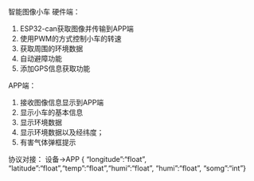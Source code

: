 
智能图像小车
硬件端：
1.	ESP32-can获取图像并传输到APP端
2.	使用PWM的方式控制小车的转速
3.	获取周围的环境数据
4.	自动避障功能
5.	添加GPS信息获取功能

APP端：
1.	接收图像信息显示到APP端
2.	显示小车的基本信息
3.	显示环境数据
4.	显示环境数据以及经纬度；
5.	有害气体弹框提示

协议对接：
设备->APP
{ “longitude”:“float”, “latitude”:“float”,“temp”:“float”,“humi”:“float”, “humi”:“float”, “somg”:“int”}

